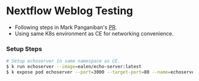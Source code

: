# Nextflow Weblog Testing

- Following steps in Mark Panganiban's [PR](https://github.com/seqeralabs/support-backlog/pull/326).
- Using same K8s environment as CE for networking convenience.


### Setup Steps

```bash
# Setup echoserver in same namespace as CE.
$ k run echoserver --image=ealen/echo-server:latest
$ k expose pod echoserver --port=3000 --target-port=80 --name=echoserver
```
